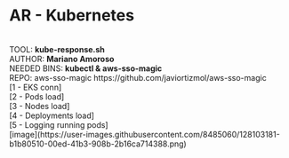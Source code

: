 <h1>AR - Kubernetes</h1><br>
TOOL: <b>kube-response.sh</b><br>
AUTHOR: <b>Mariano Amoroso</b><br>
NEEDED BINS: <b>kubectl & aws-sso-magic</b><br>
REPO: aws-sso-magic https://github.com/javiortizmol/aws-sso-magic
<br>
<h3Features<h3>
[1 - EKS conn] <br>
[2 - Pods load] <br>
[3 - Nodes load] <br>
[4 - Deployments load] <br>
[5 - Logging running pods]<br>
[image](https://user-images.githubusercontent.com/8485060/128103181-b1b80510-00ed-41b3-908b-2b16ca714388.png)

